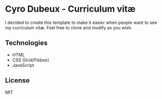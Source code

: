 # Cyro Dubeux - Curriculum vitæ

I decided to create this template to make it easier when people want to see my curriculum vitæ. Feel free to clone and modify as you wish.

## Technologies

- HTML
- CSS (Grid/Flebox)
- JavaScript

## License

MIT
